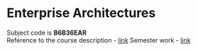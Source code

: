 # Enterprise Architectures

Subject code is **B6B36EAR** <br>
Reference to the course description - [link](https://intranet.fel.cvut.cz/en/education/bk/predmety/58/33/p5833906.html)
Semester work - [link](https://github.com/mikicit/Rating-of-Landlords-and-Tenants)